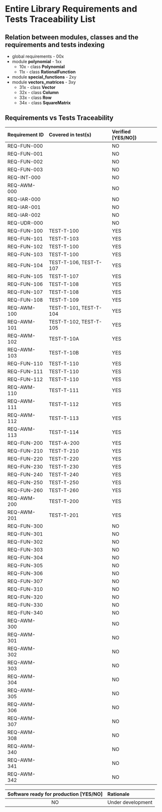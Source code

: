 # Entire Library Requirements and Tests Traceability List

## Relation between modules, classes and the requirements and tests indexing

* global requirements - 00x
* module **polynomial** - 1xx
  * 10x - class **Polynomial**
  * 11x - class **RationalFunction**
* module **special_functions** - 2xy
* module **vectors_matrices** - 3xy
  * 31x - class **Vector**
  * 32x - class **Column**
  * 33x - class **Row**
  * 34x - class **SquareMatrix**

## Requirements vs Tests Traceability

| **Requirement ID** | **Covered in test(s)**                                       | **Verified \[YES/NO\]**) |
| :----------------- | :----------------------------------------------------------- | :----------------------- |
| REQ-FUN-000        |                                                              | NO                       |
| REQ-FUN-001        |                                                              | NO                       |
| REQ-FUN-002        |                                                              | NO                       |
| REQ-FUN-003        |                                                              | NO                       |
| REQ-INT-000        |                                                              | NO                       |
| REQ-AWM-000        |                                                              | NO                       |
| REQ-IAR-000        |                                                              | NO                       |
| REQ-IAR-001        |                                                              | NO                       |
| REQ-IAR-002        |                                                              | NO                       |
| REQ-UDR-000        |                                                              | NO                       |
| REQ-FUN-100        | TEST-T-100                                                   | YES                      |
| REQ-FUN-101        | TEST-T-103                                                   | YES                      |
| REQ-FUN-102        | TEST-T-100                                                   | YES                      |
| REQ-FUN-103        | TEST-T-100                                                   | YES                      |
| REQ-FUN-104        | TEST-T-106, TEST-T-107                                       | YES                      |
| REQ-FUN-105        | TEST-T-107                                                   | YES                      |
| REQ-FUN-106        | TEST-T-108                                                   | YES                      |
| REQ-FUN-107        | TEST-T-108                                                   | YES                      |
| REQ-FUN-108        | TEST-T-109                                                   | YES                      |
| REQ-AWM-100        | TEST-T-101, TEST-T-104                                       | YES                      |
| REQ-AWM-101        | TEST-T-102, TEST-T-105                                       | YES                      |
| REQ-AWM-102        | TEST-T-10A                                                   | YES                      |
| REQ-AWM-103        | TEST-T-10B                                                   | YES                      |
| REQ-FUN-110        | TEST-T-110                                                   | YES                      |
| REQ-FUN-111        | TEST-T-110                                                   | YES                      |
| REQ-FUN-112        | TEST-T-110                                                   | YES                      |
| REQ-AWM-110        | TEST-T-111                                                   | YES                      |
| REQ-AWM-111        | TEST-T-112                                                   | YES                      |
| REQ-AWM-112        | TEST-T-113                                                   | YES                      |
| REQ-AWM-113        | TEST-T-114                                                   | YES                      |
| REQ-FUN-200        | TEST-A-200                                                   | YES                      |
| REQ-FUN-210        | TEST-T-210                                                   | YES                      |
| REQ-FUN-220        | TEST-T-220                                                   | YES                      |
| REQ-FUN-230        | TEST-T-230                                                   | YES                      |
| REQ-FUN-240        | TEST-T-240                                                   | YES                      |
| REQ-FUN-250        | TEST-T-250                                                   | YES                      |
| REQ-FUN-260        | TEST-T-260                                                   | YES                      |
| REQ-AWM-200        | TEST-T-200                                                   | YES                      |
| REQ-AWM-201        | TEST-T-201                                                   | YES                      |
| REQ-FUN-300        |                                                              | NO                       |
| REQ-FUN-301        |                                                              | NO                       |
| REQ-FUN-302        |                                                              | NO                       |
| REQ-FUN-303        |                                                              | NO                       |
| REQ-FUN-304        |                                                              | NO                       |
| REQ-FUN-305        |                                                              | NO                       |
| REQ-FUN-306        |                                                              | NO                       |
| REQ-FUN-307        |                                                              | NO                       |
| REQ-FUN-310        |                                                              | NO                       |
| REQ-FUN-320        |                                                              | NO                       |
| REQ-FUN-330        |                                                              | NO                       |
| REQ-FUN-340        |                                                              | NO                       |
| REQ-AWM-300        |                                                              | NO                       |
| REQ-AWM-301        |                                                              | NO                       |
| REQ-AWM-302        |                                                              | NO                       |
| REQ-AWM-303        |                                                              | NO                       |
| REQ-AWM-304        |                                                              | NO                       |
| REQ-AWM-305        |                                                              | NO                       |
| REQ-AWM-306        |                                                              | NO                       |
| REQ-AWM-307        |                                                              | NO                       |
| REQ-AWM-308        |                                                              | NO                       |
| REQ-AWM-340        |                                                              | NO                       |
| REQ-AWM-341        |                                                              | NO                       |
| REQ-AWM-342        |                                                              | NO                       |

| **Software ready for production \[YES/NO\]** | **Rationale**                 |
| :------------------------------------------: | :---------------------------- |
| NO                                           | Under development             |
